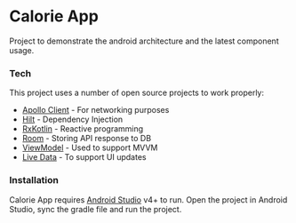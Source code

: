 # Calorie App

Project to demonstrate the android architecture and the latest component usage.

### Tech

This project uses a number of open source projects to work properly:

* [Apollo Client] - For networking purposes
* [Hilt] - Dependency Injection
* [RxKotlin] - Reactive programming
* [Room] - Storing API response to DB
* [ViewModel] - Used to support MVVM
* [Live Data] - To support UI updates

### Installation

Calorie App requires [Android Studio](https://developer.android.com/studio/install) v4+ to run. Open
the project in Android Studio, sync the gradle file and run the project.

  [Apollo Client]: <https://github.com/apollographql/apollo-kotlin>

  [Hilt]: <https://developer.android.com/training/dependency-injection/hilt-android>

  [RxKotlin]: <https://github.com/ReactiveX/RxKotlin>

  [Room]: <https://developer.android.com/topic/libraries/architecture/room>

  [ViewModel]: <https://developer.android.com/topic/libraries/architecture/viewmodel>

  [Live Data]: <https://developer.android.com/topic/libraries/architecture/livedata>